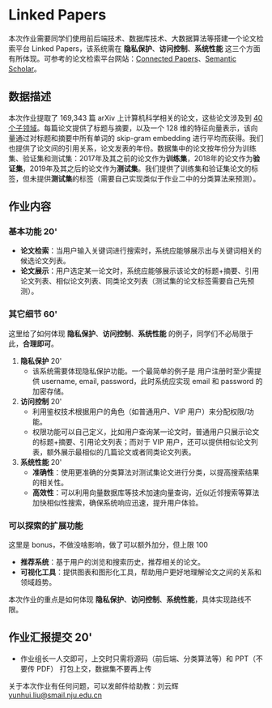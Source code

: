 # Linked Papers

本次作业需要同学们使用前后端技术、数据库技术、大数据算法等搭建一个论文检索平台 Linked Papers，该系统需在 **隐私保护**、**访问控制**、**系统性能** 这三个方面有所体现。可参考的论文检索平台网站：[Connected Papers](https://www.connectedpapers.com/)、[Semantic Scholar](https://www.semanticscholar.org/)。



## 数据描述

本次作业提取了 169,343 篇 arXiv 上计算机科学相关的论文，这些论文涉及到 [40 个子领域](https://arxiv.org/category_taxonomy)。每篇论文提供了标题与摘要，以及一个 128 维的特征向量表示，该向量通过对标题和摘要中所有单词的 skip-gram embedding 进行平均而获得。我们也提供了论文间的引用关系，论文发表的年份。数据集中的论文按年份分为训练集、验证集和测试集：2017年及其之前的论文作为**训练集**，2018年的论文作为**验证集**，2019年及其之后的论文作为**测试集**。我们提供了训练集和验证集论文的标签，但未提供**测试集**的标签（需要自己实现类似于作业二中的分类算法来预测）。



## 作业内容

### 基本功能 20'

- **论文检索**：当用户输入关键词进行搜索时，系统应能够展示出与关键词相关的候选论文列表。
- **论文展示**：用户选定某一论文时，系统应能够展示该论文的标题+摘要、引用论文列表、相似论文列表、同类论文列表（测试集的论文标签需要自己先预测）。



### 其它细节 60'

这里给了如何体现 **隐私保护**、**访问控制**、**系统性能** 的例子，同学们不必局限于此，**合理即可**。

1. **隐私保护** 20'
   - 该系统需要体现隐私保护功能。一个最简单的例子是 用户注册时至少需提供 username, email, password，此时系统应实现 email 和 password 的加密存储。
2. **访问控制** 20'
   - 利用鉴权技术根据用户的角色（如普通用户、VIP 用户）来分配权限/功能。
   - 权限功能可以自己定义，比如用户查询某一论文时，普通用户只展示论文的标题+摘要、引用论文列表；而对于 VIP 用户，还可以提供相似论文列表，额外展示最相似的几篇论文或者同类论文列表。
3. **系统性能** 20'
   - **准确性**：使用更准确的分类算法对测试集论文进行分类，以提高搜索结果的相关性。
   - **高效性**：可以利用向量数据库等技术加速向量查询，近似近邻搜索等算法加快相似性搜索，确保系统响应迅速，提升用户体验。



### 可以探索的扩展功能

这里是 bonus，不做没啥影响，做了可以额外加分，但上限 100

- **推荐系统**：基于用户的浏览和搜索历史，推荐相关的论文。
- **可视化工具**：提供图表和图形化工具，帮助用户更好地理解论文之间的关系和领域趋势。



本次作业的重点是如何体现 **隐私保护**、**访问控制**、**系统性能**，具体实现路线不限。



## 作业汇报提交 20'

- 作业组长一人交即可，上交时只需将源码（前后端、分类算法等）和 PPT（不要传 PDF） 打包上交，数据集不要再上传



关于本次作业有任何问题，可以发邮件给助教：刘云辉 yunhui.liu@smail.nju.edu.cn
